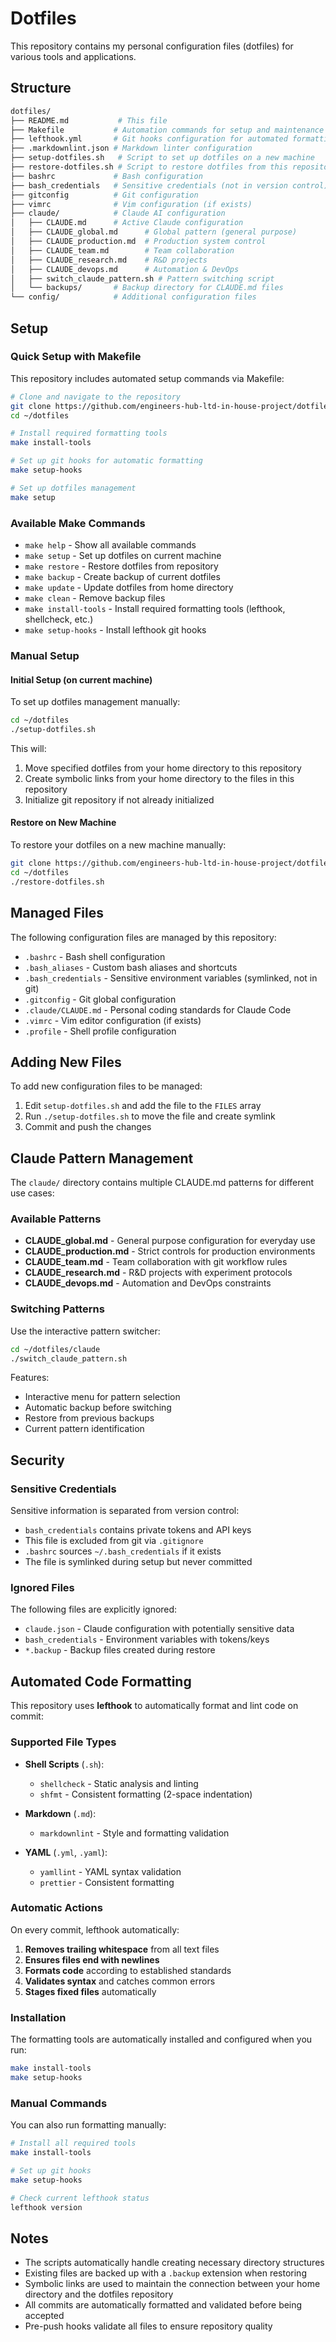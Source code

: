 # Dotfiles

This repository contains my personal configuration files (dotfiles) for various
tools and applications.

## Structure

```bash
dotfiles/
├── README.md           # This file
├── Makefile           # Automation commands for setup and maintenance
├── lefthook.yml       # Git hooks configuration for automated formatting
├── .markdownlint.json # Markdown linter configuration
├── setup-dotfiles.sh   # Script to set up dotfiles on a new machine
├── restore-dotfiles.sh # Script to restore dotfiles from this repository
├── bashrc             # Bash configuration
├── bash_credentials   # Sensitive credentials (not in version control)
├── gitconfig          # Git configuration
├── vimrc              # Vim configuration (if exists)
├── claude/            # Claude AI configuration
│   ├── CLAUDE.md      # Active Claude configuration
│   ├── CLAUDE_global.md      # Global pattern (general purpose)
│   ├── CLAUDE_production.md  # Production system control
│   ├── CLAUDE_team.md        # Team collaboration
│   ├── CLAUDE_research.md    # R&D projects
│   ├── CLAUDE_devops.md      # Automation & DevOps
│   ├── switch_claude_pattern.sh # Pattern switching script
│   └── backups/       # Backup directory for CLAUDE.md files
└── config/            # Additional configuration files
```

## Setup

### Quick Setup with Makefile

This repository includes automated setup commands via Makefile:

```bash
# Clone and navigate to the repository
git clone https://github.com/engineers-hub-ltd-in-house-project/dotfiles.git ~/dotfiles
cd ~/dotfiles

# Install required formatting tools
make install-tools

# Set up git hooks for automatic formatting
make setup-hooks

# Set up dotfiles management
make setup
```

### Available Make Commands

- `make help` - Show all available commands
- `make setup` - Set up dotfiles on current machine
- `make restore` - Restore dotfiles from repository
- `make backup` - Create backup of current dotfiles
- `make update` - Update dotfiles from home directory
- `make clean` - Remove backup files
- `make install-tools` - Install required formatting tools (lefthook, shellcheck, etc.)
- `make setup-hooks` - Install lefthook git hooks

### Manual Setup

#### Initial Setup (on current machine)

To set up dotfiles management manually:

```bash
cd ~/dotfiles
./setup-dotfiles.sh
```

This will:

1. Move specified dotfiles from your home directory to this repository
2. Create symbolic links from your home directory to the files in this repository
3. Initialize git repository if not already initialized

#### Restore on New Machine

To restore your dotfiles on a new machine manually:

```bash
git clone https://github.com/engineers-hub-ltd-in-house-project/dotfiles.git ~/dotfiles
cd ~/dotfiles
./restore-dotfiles.sh
```

## Managed Files

The following configuration files are managed by this repository:

- `.bashrc` - Bash shell configuration
- `.bash_aliases` - Custom bash aliases and shortcuts
- `.bash_credentials` - Sensitive environment variables (symlinked, not in git)
- `.gitconfig` - Git global configuration
- `.claude/CLAUDE.md` - Personal coding standards for Claude Code
- `.vimrc` - Vim editor configuration (if exists)
- `.profile` - Shell profile configuration

## Adding New Files
To add new configuration files to be managed:

1. Edit `setup-dotfiles.sh` and add the file to the `FILES` array
2. Run `./setup-dotfiles.sh` to move the file and create symlink
3. Commit and push the changes

## Claude Pattern Management

The `claude/` directory contains multiple CLAUDE.md patterns for different use cases:

### Available Patterns

- **CLAUDE_global.md** - General purpose configuration for everyday use
- **CLAUDE_production.md** - Strict controls for production environments
- **CLAUDE_team.md** - Team collaboration with git workflow rules
- **CLAUDE_research.md** - R&D projects with experiment protocols
- **CLAUDE_devops.md** - Automation and DevOps constraints

### Switching Patterns

Use the interactive pattern switcher:

```bash
cd ~/dotfiles/claude
./switch_claude_pattern.sh
```

Features:
- Interactive menu for pattern selection
- Automatic backup before switching
- Restore from previous backups
- Current pattern identification

## Security

### Sensitive Credentials
Sensitive information is separated from version control:

- `bash_credentials` contains private tokens and API keys
- This file is excluded from git via `.gitignore`
- `.bashrc` sources `~/.bash_credentials` if it exists
- The file is symlinked during setup but never committed

### Ignored Files

The following files are explicitly ignored:

- `claude.json` - Claude configuration with potentially sensitive data
- `bash_credentials` - Environment variables with tokens/keys
- `*.backup` - Backup files created during restore

## Automated Code Formatting

This repository uses **lefthook** to automatically format and lint code on commit:

### Supported File Types

- **Shell Scripts** (`.sh`):
  - `shellcheck` - Static analysis and linting
  - `shfmt` - Consistent formatting (2-space indentation)

- **Markdown** (`.md`):
  - `markdownlint` - Style and formatting validation

- **YAML** (`.yml`, `.yaml`):
  - `yamllint` - YAML syntax validation
  - `prettier` - Consistent formatting

### Automatic Actions

On every commit, lefthook automatically:

1. **Removes trailing whitespace** from all text files
2. **Ensures files end with newlines**
3. **Formats code** according to established standards
4. **Validates syntax** and catches common errors
5. **Stages fixed files** automatically

### Installation

The formatting tools are automatically installed and configured when you run:

```bash
make install-tools
make setup-hooks
```

### Manual Commands

You can also run formatting manually:

```bash
# Install all required tools
make install-tools

# Set up git hooks
make setup-hooks

# Check current lefthook status
lefthook version
```

## Notes

- The scripts automatically handle creating necessary directory structures
- Existing files are backed up with a `.backup` extension when restoring
- Symbolic links are used to maintain the connection between your home
  directory and the dotfiles repository
- All commits are automatically formatted and validated before being accepted
- Pre-push hooks validate all files to ensure repository quality
